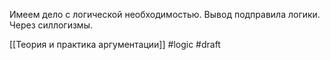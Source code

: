 Имеем дело с логической необходимостью. Вывод подправила логики. Через силлогизмы.

[[Теория и практика аргументации]]
#logic 
#draft